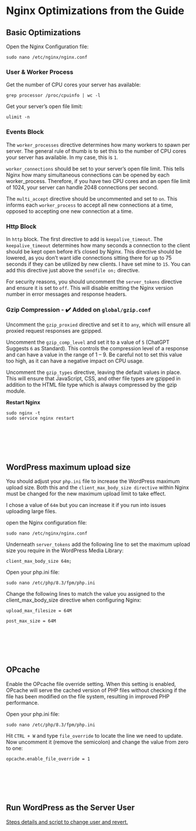 # Nginx Optimizations from the Guide

## Basic Optimizations

Open the Nginx Configuration file:
```
sudo nano /etc/nginx/nginx.conf
```



### User & Worker Process

Get the number of CPU cores your server has available:

```
grep processor /proc/cpuinfo | wc -l
```

Get your server’s open file limit:

```
ulimit -n
```

### Events Block

The `worker_processes` directive determines how many workers to spawn per server. The general rule of thumb is to set this to the number of CPU cores your server has available. In my case, this is `1`.

`worker_connections` should be set to your server’s open file limit. This tells Nginx how many simultaneous connections can be opened by each worker_process. Therefore, if you have two CPU cores and an open file limit of 1024, your server can handle 2048 connections per second.

The `multi_accept` directive should be uncommented and set to `on`. This informs each `worker_process` to accept all new connections at a time, opposed to accepting one new connection at a time.



### Http Block

In `http` block. The first directive to add is `keepalive_timeout`. The `keepalive_timeout` determines how many seconds a connection to the client should be kept open before it’s closed by Nginx. This directive should be lowered, as you don’t want idle connections sitting there for up to 75 seconds if they can be utilized by new clients. I have set mine to `15`. You can add this directive just above the `sendfile on;` directive.

For security reasons, you should uncomment the `server_tokens` directive and ensure it is set to `off`. This will disable emitting the Nginx version number in error messages and response headers.



### Gzip Compression - ✔️ Added on `global/gzip.conf`

Uncomment the `gzip_proxied` directive and set it to `any`, which will ensure all proxied request responses are gzipped.

Uncomment the `gzip_comp_level` and set it to a value of `5` (ChatGPT Suggests `6` as Standard). This controls the compression level of a response and can have a value in the range of 1 – 9. Be careful not to set this value too high, as it can have a negative impact on CPU usage.

Uncomment the `gzip_types` directive, leaving the default values in place. This will ensure that JavaScript, CSS, and other file types are gzipped in addition to the HTML file type which is always compressed by the gzip module.



**Restart Nginx**
```
sudo nginx -t
sudo service nginx restart
```
```






```
## WordPress maximum upload size

You should adjust your `php.ini` file to increase the WordPress maximum upload size. Both this and the `client_max_body_size directive` within Nginx must be changed for the new maximum upload limit to take effect.

I chose a value of `64m` but you can increase it if you run into issues uploading large files.

open the Nginx configuration file:
```
sudo nano /etc/nginx/nginx.conf
```

Underneath `server_tokens` add the following line to set the maximum upload size you require in the WordPress Media Library:

```client_max_body_size 64m;```

Open your php.ini file:
```
sudo nano /etc/php/8.3/fpm/php.ini
```

Change the following lines to match the value you assigned to the client_max_body_size directive when configuring Nginx:
```
upload_max_filesize = 64M
```
```
post_max_size = 64M
```
```






```
## OPcache
Enable the OPcache file override setting. When this setting is enabled, OPcache will serve the cached version of PHP files without checking if the file has been modified on the file system, resulting in improved PHP performance.

Open your php.ini file:
```
sudo nano /etc/php/8.3/fpm/php.ini
```

Hit `CTRL + W` and type `file_override` to locate the line we need to update. Now uncomment it (remove the semicolon) and change the value from zero to one:
```
opcache.enable_file_override = 1
```
```






```
## Run WordPress as the Server User
[Steps details and script to change user and revert.](https://github.com/rawhasan/wordpress-lemp-server/tree/main/wordpress-user-change)


